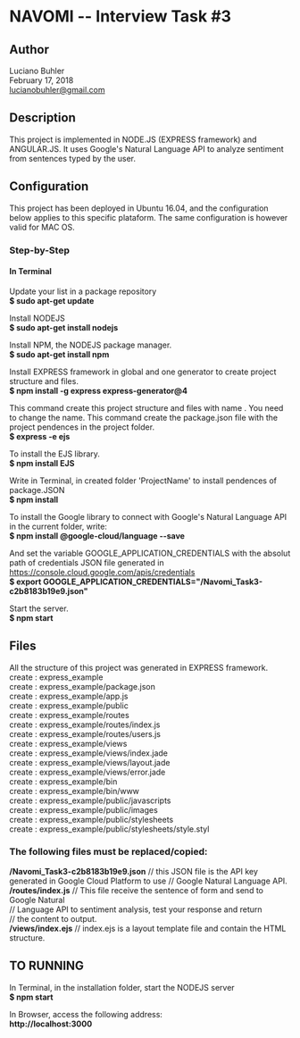 # NAVOMI -- Interview Task #3

## Author

Luciano Buhler  
February 17, 2018  
lucianobuhler@gmail.com  

## Description

This project is implemented in NODE.JS (EXPRESS framework) and ANGULAR.JS. It uses
Google's Natural Language API to analyze sentiment from sentences typed by the user.  

## Configuration
This project has been deployed in Ubuntu 16.04, and the configuration below applies to this specific plataform. The same configuration is however valid for MAC OS.  
  
  ### Step-by-Step
  
#### In Terminal  

Update your list in a package repository  
<b>$ sudo apt-get update</b>  
  
Install NODEJS  
<b>$ sudo apt-get install nodejs</b>  
  
Install NPM, the NODEJS package manager.  
<b>$ sudo apt-get install npm</b>  
  
Install EXPRESS framework in global and one generator to create project structure and files.  
<b>$ npm install -g express express-generator@4</b>  
    
This command create this project structure and files with name <projectName>. You need to change the name. This command create the package.json file with the project pendences in the project folder.  
<b>$ express <projectName> -e ejs</b>  
  
To install the EJS library.  
<b>$ npm install EJS</b>  
  
Write in Terminal, in created folder 'ProjectName' to install pendences of package.JSON  
<b>$ npm install</b>  
  
To install the Google library to connect with Google's Natural Language API in the current folder, write:  
<b>$ npm install @google-cloud/language --save</b>  
  
And set the variable GOOGLE_APPLICATION_CREDENTIALS with the absolut path of credentials JSON file generated in https://console.cloud.google.com/apis/credentials  
<b>$ export GOOGLE_APPLICATION_CREDENTIALS="<directory path>/Navomi_Task3-c2b8183b19e9.json"</b>  
  
Start the server.  
<b>$ npm start</b>  
  
  
  
## Files  
All the structure of this project was generated in EXPRESS framework.  
create : express_example  
create : express_example/package.json  
create : express_example/app.js  
create : express_example/public  
create : express_example/routes  
create : express_example/routes/index.js  
create : express_example/routes/users.js  
create : express_example/views  
create : express_example/views/index.jade  
create : express_example/views/layout.jade  
create : express_example/views/error.jade  
create : express_example/bin  
create : express_example/bin/www  
create : express_example/public/javascripts  
create : express_example/public/images  
create : express_example/public/stylesheets  
create : express_example/public/stylesheets/style.styl  
  
  
### The following files must be replaced/copied:  

<b><directory path>/Navomi_Task3-c2b8183b19e9.json</b>  // this JSON file is the API key generated in Google Cloud Platform to use                                                      // Google Natural Language API.    
<b><directory path>/routes/index.js</b>                 // This file receive the sentence of form and send to Google Natural  
                                                 // Language API to sentiment analysis, test your response and return   
                                                 // the content to output.  
<b><directory path>/views/index.ejs</b>                 // index.ejs is a layout template file and contain the HTML structure.  
  
  
## TO RUNNING  
  
In Terminal, in the installation folder, start the NODEJS server  
<b>$ npm start</b>  
  
In Browser, access the following address:  
<b>http://localhost:3000</b>  
  
